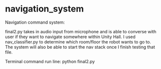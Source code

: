 # navigation_system
Navigation command system: 

final2.py takes in audio input from microphone and is able to converse with user if they want to navigate somewhere within Unity Hall. I used nav_classifier.py to determine which room/floor the robot wants to go to. The system will also be able to start the nav stack once I finish testing that file. 

Terminal command run line: 
python final2.py
